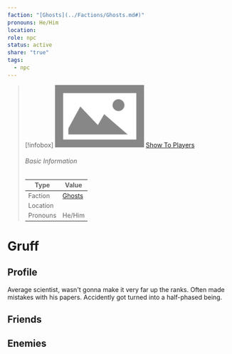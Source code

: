 ```yaml
---
faction: "[Ghosts](../Factions/Ghosts.md#)"
pronouns: He/Him
location: 
role: npc
status: active
share: "true"
tags:
  - npc
---
```




> [!infobox]
> ![cover hsmall](../ImagePlaceholder.png)
> [Show To Players](../ImagePlaceholder.png)
> ###### Basic Information
> Type |  Value |
> ---|---|
> Faction | [Ghosts](../Factions/Ghosts.md.md#) |
> Location |  |
> Pronouns | He/Him |

# Gruff
## Profile

Average scientist, wasn't gonna make it very far up the ranks. Often made mistakes with his papers. Accidently got turned into a half-phased being.

## Friends

## Enemies



